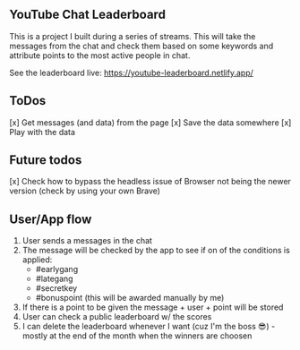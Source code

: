 ## YouTube Chat Leaderboard

This is a project I built during a series of streams. This will take the messages from the chat and check them based on some keywords and attribute points to the most active people in chat.

See the leaderboard live: https://youtube-leaderboard.netlify.app/

## ToDos

[x] Get messages (and data) from the page
[x] Save the data somewhere
[x] Play with the data

## Future todos

[x] Check how to bypass the headless issue of Browser not being the newer version (check by using your own Brave)

## User/App flow

1. User sends a messages in the chat
2. The message will be checked by the app to see if on of the conditions is applied:
    - #earlygang
    - #lategang
    - #secretkey
    - #bonuspoint (this will be awarded manually by me)
3. If there is a point to be given the message + user + point will be stored
4. User can check a public leaderboard w/ the scores
5. I can delete the leaderboard whenever I want (cuz I'm the boss 😎) - mostly at the end of the month when the winners are choosen
